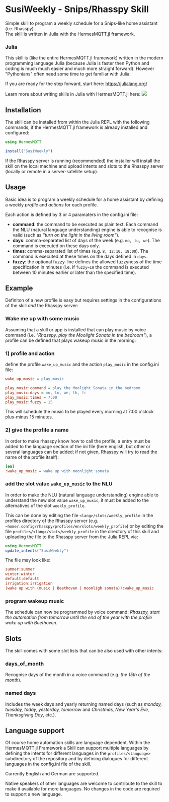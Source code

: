 # SusiWeekly - Snips/Rhasspy Skill

Simple skill to program a weekly schedule for a Snips-like home assistant
(i.e. Rhasspy).     
The skill is written in Julia with the HermesMQTT.jl framework.

### Julia

This skill is (like the entire HermesMQTT.jl framework) written in the
modern programming language Julia (because Julia is faster
then Python and coding is much much easier and much more straight forward).
However "Pythonians" often need some time to get familiar with Julia.

If you are ready for the step forward, start here: https://julialang.org/

Learn more about writing skills in Julia with HermesMQTT.jl here: 
 [![](https://img.shields.io/badge/docs-latest-blue.svg)](https://andreasdominik.github.io/HermesMQTT.jl/dev)



## Installation

The skill can be installed from within the Julia REPL with the following
commands, if the HermesMQTT.jl framework is already installed 
and configured:

```julia
using HermesMQTT

install("SusiWeekly")
```

If the Rhasspy server is running (recommended) the installer will
install the skill on the local machine and upload intents and slots
to the Rhasspy server (locally or remote in a server-satellite setup).


## Usage

Basic idea is to program a weekly schedule for a home assistant by defining a weekly *profile* and *actions* for each profile.

Each action is defined by 3 or 4 paramaters in the config.ini file:

+ **command**: the command to be executed as plain text. Each command
            the NLU (natural language understanding) engine is able to
            recognise is valid (such as *"turn on the light in the living room"*).
+ **days**: comma-separated list of days of the week (e.g. `mo, tu, we`).
            The command is executed on these days only.
+ **times**: comma-separated list of times (e.g. `8, 12:10, 18:00`).
            The command is executed at these times on the days defined in `days`.
+ **fuzzy**: the optional fuzzy-line defines the allowed fuzzyness of the 
            time specification in minutes (i.e. if `fuzzy=10` the command
            is executed between 10 minutes earlier or later than the specified 
            time).


## Example

Definiton of a new profile is easy but  requires settings in the configurations 
of the skill *and* the Rhasspy server:

### Wake me up with some music

Assuming that a skill or app is installed that can play music by voice command
(i.e. *"Rhasspy, play the Moolight Sonata in the bedroom"*), a 
profile can be defined that plays wakeup music in the morning:

### 1) profile and action

define the profile `wake_up_music` and the action `play_music` 
  in the config.ini file:

```ini
wake_up_music = play_music

play_music:command = play the Moolight Sonata in the bedroom
play_music:days = mo, tu, we, th, fr
play_music:times = 7:00
play_music:fuzzy = 15
```
This will schedule the music to be played every morning at 7:00 o'clock
plus-minus 15 minutes.

### 2) give the profile a name

In order to make rhasspy know how to call the profile, a
entry must be added to the language section of the ini file
(here  english, but other or several languages can be added; 
if not given, Rhasspy will try to read the name of the profile itself):

```ini
[en]
:wake_up_music = wake up with moonlight sonata
```

### add the slot value `wake_up_music` to the NLU

In order to make the NLU (natural language understanding) engine able 
to understand the new slot value `wake_up_music`, it must be added to the
alternatives of the slot `weekly_profile`. 

This can be done by editing the file `<lang>/slots/weekly_profile` in the
profiles directory of the Rhasspy server 
(e.g. `~home/.config/rhasspy/profiles/en/slots/weekly_profile`) or
by editing the file `profiles/<lang>/slots/weekly_profile` in the
directory of this skill and uploading the file to the Rhasspy server
from the Julia REPL via:

```julia
using HermesMQTT
update_intents("SusiWeekly")
``` 
The file may look like:

```ini
summer:summer
winter:winter
default:default
irrigation:irrigation
(wake up with (music | Beethoven | moonligh sonata)):wake_up_music
```

### program wakeup music

The schedule can now be programmed by voice command:
*Rhasspy, start the automation from tomorrow until the end of the year 
with the profile wake up with Beethoven*.


## Slots

The skill comes with some slot lists that can be also used with
other intents:

### days_of_month
Recognise days of the month in a voice command (e.g. *the 15th of the month*).

### named days
Includes the week days and yearly returning named days
(such as *monday, tuesday, today, yesterday, tomorrow* and *Christmas, New Year's Eve, Thanksgiving Day*, etc.).





## Language support
Of course home automation skills are language dependent. Within the HermesMQTT.jl
Framework a Skill can support multiple languages by defining the intents for
different languages in the `profiles/<language>` subdirectory of the repository and
by defining dialogues for different languages in the config.ini file of the skill.

Currently English and German are supported.

Native speakers of other languages are welcome to contribute to the skill to make 
it available for more languages.
No changes in the code are required to support a new language.
